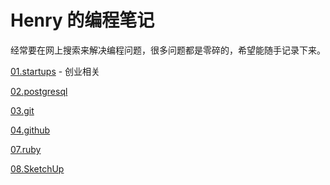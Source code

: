 # Henry 的编程笔记

经常要在网上搜索来解决编程问题，很多问题都是零碎的，希望能随手记录下来。

[01.startups](01.startups) - 创业相关

[02.postgresql](02.postgresql)

[03.git](03.git)

[04.github](04.github)

[07.ruby](07.ruby)

[08.SketchUp](08.SketchUp)



